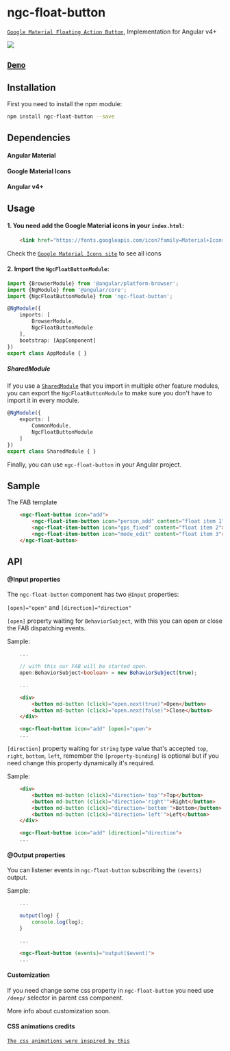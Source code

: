# ngc-float-button

[`Google Material Floating Action Button`](https://material.io/guidelines/components/buttons-floating-action-button.html),
Implementation for Angular v4+

![](http://g.recordit.co/yfaZdBGGCY.gif)


## [`Demo`](https://stackblitz.com/edit/ngc-float-button)

## Installation

First you need to install the npm module:

```sh
npm install ngc-float-button --save
```

## Dependencies

#### Angular Material
#### Google Material Icons
#### Angular v4+

## Usage

#### 1. You need add the Google Material icons in your `index.html`:

```HTML
    <link href="https://fonts.googleapis.com/icon?family=Material+Icons" rel="stylesheet">
```

Check the [`Google Material Icons site`](https://material.io/icons/) to see all icons

#### 2. Import the `NgcFloatButtonModule`:

```ts
import {BrowserModule} from '@angular/platform-browser';
import {NgModule} from '@angular/core';
import {NgcFloatButtonModule} from 'ngc-float-button';

@NgModule({
    imports: [
        BrowserModule,
        NgcFloatButtonModule
    ],
    bootstrap: [AppComponent]
})
export class AppModule { }
```

##### SharedModule

If you use a [`SharedModule`](https://angular.io/docs/ts/latest/guide/ngmodule.html#!#shared-modules) that you import in multiple other feature modules,
you can export the `NgcFloatButtonModule` to make sure you don't have to import it in every module.

```ts
@NgModule({
    exports: [
        CommonModule,
        NgcFloatButtonModule
    ]
})
export class SharedModule { }
```

Finally, you can use `ngc-float-button` in your Angular project.

## Sample

The FAB template

```HTML
    <ngc-float-button icon="add">
        <ngc-float-item-button icon="person_add" content="float item 1"></ngc-float-item-button>
        <ngc-float-item-button icon="gps_fixed" content="float item 2"></ngc-float-item-button>
        <ngc-float-item-button icon="mode_edit" content="float item 3"></ngc-float-item-button>
    </ngc-float-button>
```

## API

#### @Input properties

The `ngc-float-button` component has two `@Input` properties:

`[open]="open"` and `[direction]="direction"`

`[open]` property waiting for `BehaviorSubject`, with this you can open or close the FAB dispatching events.

Sample:

```Typescript
    ...

    // with this our FAB will be started open.
    open:BehaviorSubject<boolean> = new BehaviorSubject(true);

    ...
```

```HTML
    <div>
        <button md-button (click)="open.next(true)">Open</button>
        <button md-button (click)="open.next(false)">Close</button>
    </div>

    <ngc-float-button icon="add" [open]="open">
    ...
```

`[direction]` property waiting for `string` type value that's accepted `top`, `right`, `bottom`, `left`, remember the `[property-binding]` is optional but if you need change this property dynamically it's required.

Sample:

```HTML
    <div>
        <button md-button (click)="direction='top'">Top</button>
        <button md-button (click)="direction='right'">Right</button>
        <button md-button (click)="direction='bottom'">Bottom</button>
        <button md-button (click)="direction='left'">Left</button>
    </div>

    <ngc-float-button icon="add" [direction]="direction">
    ...
```

#### @Output properties

You can listener events in `ngc-float-button` subscribing the `(events)` output.

Sample:

```Typescript
    ...

    output(log) {
        console.log(log);
    }

    ...
```

```HTML
    <ngc-float-button (events)="output($event)">
    ...
```

#### Customization

If you need change some css property in `ngc-float-button` you need use `/deep/` selector in parent css component.

More info about customization soon.


#### CSS animations credits

[`The css animations were inspired by this`](https://embed.plnkr.co/gist/00de5ab564446dcb8be067d44e67a692)